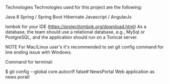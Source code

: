 Technologies
Technologies used for this project are the following:

Java 8
Spring / Spring Boot
Hibernate
Javascript / AngularJs

lombok for your IDE (https://projectlombok.org/download.html)
As a database, the team should use a relational database, e.g., MySql or PostgreSQL, and the application should run on a Tomcat server.

NOTE For Mac/Linux user's it's recommended to set git config command for line ending issue with Windows.

Command for terminal:

$ git config --global core.autocrlf false# NewsPortal
Web application as news poratl
